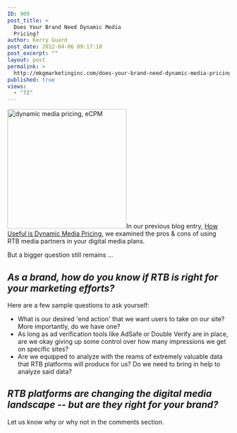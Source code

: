 ```yaml
---
ID: 909
post_title: >
  Does Your Brand Need Dynamic Media
  Pricing?
author: Kerry Guard
post_date: 2012-04-06 09:17:18
post_excerpt: ""
layout: post
permalink: >
  http://mkgmarketinginc.com/does-your-brand-need-dynamic-media-pricing/
published: true
views:
  - "72"
---
```

<img class="alignleft  wp-image-1009" title="targeted-advertising" alt="dynamic media pricing, eCPM" src="http://mkgmediagroup.com/wp-content/uploads/2012/04/targeted-advertising-300x300.jpg" width="270" height="270" />In our previous blog entry, <a title="How Useful is Dynamic Media Pricing" href="http://mkgmediagroup.com/how-useful-is-dynamic-media-pricing/" target="_blank">How Useful is Dynamic Media Pricing</a>, we examined the pros &amp; cons of using RTB media partners in your digital media plans.

But a bigger question still remains ...
<h2><strong><em>As a brand, how do you know if RTB is right for your marketing efforts?</em></strong></h2>
Here are a few sample questions to ask yourself:
<ul>
	<li>What is our desired 'end action' that we want users to take on our site? More importantly, do we have one?</li>
	<li>As long as ad verification tools like AdSafe or Double Verify are in place, are we okay giving up some control over how many impressions we get on specific sites?</li>
	<li>Are we equipped to analyze with the reams of extremely valuable data that RTB platforms will produce for us? Do we need to bring in help to analyze said data?</li>
</ul>
<h2><em>RTB platforms are changing the digital media landscape -- but are they right for your brand?</em></h2>
Let us know why or why not in the comments section.